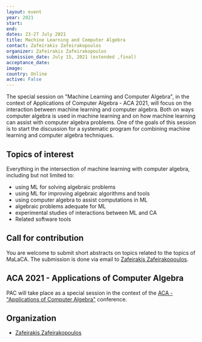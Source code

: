 ```yaml
---
layout: event
year: 2021
start:
end:
dates: 23-27 July 2021
title: Machine Learning and Computer Algebra
contact: Zafeirakis Zafeirakopoulos
organizer: Zafeirakis Zafeirakopoulos
submission_date: July 15, 2021 (extended ,final)
acceptance_date:
image:
country: Online
active: False
---
```

The special session on "Machine Learning and Computer Algebra",
in the context of Applications of Computer Algebra - ACA 2021,
will focus on the interaction between machine learning and computer algebra.
Both on ways computer algebra is used in machine learning and on how machine learning
can assist with computer algebra problems.
One of the goals of this session is to start the discussion for a systematic program
for combining machine learning and computer algebra techniques.

Topics of interest
-------------------

Everything in the intersection of machine learning with computer algebra, including but not limited to:
- using ML for solving algebraic problems
- using ML for improving algebraic algorithms and tools
- using computer algebra to assist computations in ML
- algebraic problems adequate for ML  
- experimental studies of interactions between ML and CA
- Related software tools

Call for contribution
-----------------------

You are welcome to submit short abstracts on topics related to the topics of MaLaCA.
The submission is done via email to [Zafeirakis Zafeirakopoulos](mailto:zafeirakopoulos@gmail.com).

ACA 2021 - Applications of Computer Algebra
--------------------------------------------
PAC will take place as a special session in the context of the
[ACA - "Applications of Computer Algebra"](https://aca2021.sba-research.org/) conference.

Organization
-------------
- [Zafeirakis Zafeirakopoulos](../members/zaf.html)
